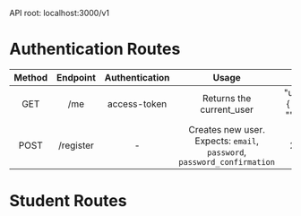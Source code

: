 API root: localhost:3000/v1

# Authentication Routes #

Method 	| Endpoint | Authentication | Usage  		       | ✓                |      ✖
:------:|:--------:|:--------------:|:------------------------:|:----------------:|:-------------:
GET     |/me       | access-token	| Returns the current_user | "user": { "id": "", ... } | 401 |
POST    |/register | -           	| Creates new user. Expects: `email`, `password`, `password_confirmation` | 201 | "email": ["is invalid"]

# Student Routes #